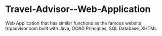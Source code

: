 # Travel-Advisor--Web-Application
Web Application that has similar functions as the famous website, tripadvisor.com built with Java, OOAD Principles, SQL Database, XHTML
